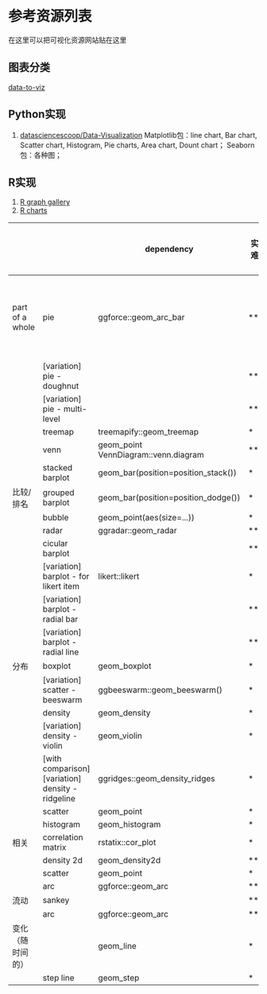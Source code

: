 # 参考资源列表
在这里可以把可视化资源网站贴在这里

## 图表分类
[data-to-viz](https://www.data-to-viz.com/)

## Python实现
1. [datasciencescoop/Data-Visualization](https://github.com/datasciencescoop/Data-Visualization)
Matplotlib包：line chart, Bar chart, Scatter chart, Histogram, Pie charts, Area chart, Dount chart；
Seaborn包：各种图；

## R实现
1. [R graph gallery](https://www.r-graph-gallery.com/index.html)
2. [R charts](https://r-charts.com)

|                  |                                                   | dependency                           | 实现难度 | 实现难点       | 注意事项 |
| ---------------- | ------------------------------------------------- | ------------------------------------ | -------- | -------------- | -------- |
| part of a whole  | pie                                               | ggforce::geom_arc_bar                | ***      | - 标签位置坐标 |          |
|                  | [variation] pie - doughnut                        |                                      | ***      |                |          |
|                  | [variation] pie - multi-level                     |                                      | ****     |                |          |
|                  | treemap                                           | treemapify::geom_treemap             | *        |                |          |
|                  | venn                                              | geom_point VennDiagram::venn.diagram | **       |                |          |
|                  | stacked barplot                                   | geom_bar(position=position_stack())  | *        |                |          |
| 比较/排名        | grouped barplot                                   | geom_bar(position=position_dodge())  | *        |                |          |
|                  | bubble                                            | geom_point(aes(size=...))            | *        |                |          |
|                  | radar                                             | ggradar::geom_radar                  | ***      |                |          |
|                  | cicular barplot                                   |                                      | ***      |                |          |
|                  | [variation] barplot - for likert item             | likert::likert                       | *        |                |          |
|                  | [variation] barplot - radial bar                  |                                      | ***      |                |          |
|                  | [variation] barplot - radial line                 |                                      | ***      |                |          |
| 分布             | boxplot                                           | geom_boxplot                         | *        |                |          |
|                  | [variation] scatter - beeswarm                    | ggbeeswarm::geom_beeswarm()          | *        |                |          |
|                  | density                                           | geom_density                         | *        |                |          |
|                  | [variation] density - violin                      | geom_violin                          | *        |                |          |
|                  | [with comparison] [variation] density - ridgeline | ggridges::geom_density_ridges        | *        |                |          |
|                  | scatter                                           | geom_point                           | *        |                |          |
|                  | histogram                                         | geom_histogram                       | *        |                |          |
| 相关             | correlation matrix                                | rstatix::cor_plot                    | *        |                |          |
|                  | density 2d                                        | geom_density2d                       | **       |                |          |
|                  | scatter                                           | geom_point                           | *        |                |          |
|                  | arc                                               | ggforce::geom_arc                    | **       |                |          |
| 流动             | sankey                                            |                                      | ***      |                |          |
|                  | arc                                               | ggforce::geom_arc                    | **       |                |          |
| 变化（随时间的） |                                                   | geom_line                            | *        |                |          |
|                  | step line                                         | geom_step                            | *        |                |          |
